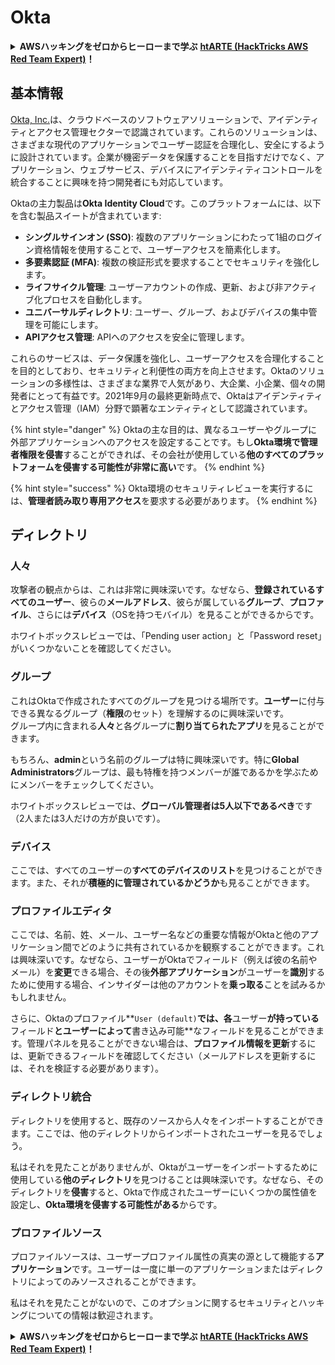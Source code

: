 # Okta

<details>

<summary><strong>AWSハッキングをゼロからヒーローまで学ぶ</strong> <a href="https://training.hacktricks.xyz/courses/arte"><strong>htARTE (HackTricks AWS Red Team Expert)</strong></a><strong>！</strong></summary>

HackTricksをサポートする他の方法:

* **HackTricksにあなたの会社を広告したい**、または**HackTricksをPDFでダウンロードしたい**場合は、[**サブスクリプションプラン**](https://github.com/sponsors/carlospolop)をチェックしてください。
* [**公式PEASS & HackTricksグッズ**](https://peass.creator-spring.com)を入手する
* [**The PEASS Family**](https://opensea.io/collection/the-peass-family)を発見する、私たちの独占的な[**NFTs**](https://opensea.io/collection/the-peass-family)のコレクション
* 💬 [**Discordグループ**](https://discord.gg/hRep4RUj7f)に**参加する**か、[**telegramグループ**](https://t.me/peass)に参加するか、**Twitter** 🐦 [**@hacktricks_live**](https://twitter.com/hacktricks_live)で**フォロー**する。
* **HackTricks**のgithubリポジトリにPRを提出して、あなたのハッキングのコツを共有する。

</details>

## 基本情報

[Okta, Inc.](https://www.okta.com/)は、クラウドベースのソフトウェアソリューションで、アイデンティティとアクセス管理セクターで認識されています。これらのソリューションは、さまざまな現代のアプリケーションでユーザー認証を合理化し、安全にするように設計されています。企業が機密データを保護することを目指すだけでなく、アプリケーション、ウェブサービス、デバイスにアイデンティティコントロールを統合することに興味を持つ開発者にも対応しています。

Oktaの主力製品は**Okta Identity Cloud**です。このプラットフォームには、以下を含む製品スイートが含まれています:

- **シングルサインオン (SSO)**: 複数のアプリケーションにわたって1組のログイン資格情報を使用することで、ユーザーアクセスを簡素化します。
- **多要素認証 (MFA)**: 複数の検証形式を要求することでセキュリティを強化します。
- **ライフサイクル管理**: ユーザーアカウントの作成、更新、および非アクティブ化プロセスを自動化します。
- **ユニバーサルディレクトリ**: ユーザー、グループ、およびデバイスの集中管理を可能にします。
- **APIアクセス管理**: APIへのアクセスを安全に管理します。

これらのサービスは、データ保護を強化し、ユーザーアクセスを合理化することを目的としており、セキュリティと利便性の両方を向上させます。Oktaのソリューションの多様性は、さまざまな業界で人気があり、大企業、小企業、個々の開発者にとって有益です。2021年9月の最終更新時点で、Oktaはアイデンティティとアクセス管理（IAM）分野で顕著なエンティティとして認識されています。

{% hint style="danger" %}
Oktaの主な目的は、異なるユーザーやグループに外部アプリケーションへのアクセスを設定することです。もし**Okta環境で管理者権限を侵害**することができれば、その会社が使用している**他のすべてのプラットフォームを侵害する可能性が非常に高い**です。
{% endhint %}

{% hint style="success" %}
Okta環境のセキュリティレビューを実行するには、**管理者読み取り専用アクセス**を要求する必要があります。
{% endhint %}

## ディレクトリ

### 人々

攻撃者の観点からは、これは非常に興味深いです。なぜなら、**登録されているすべてのユーザー**、彼らの**メールアドレス**、彼らが属している**グループ**、**プロファイル**、さらには**デバイス**（OSを持つモバイル）を見ることができるからです。

ホワイトボックスレビューでは、「Pending user action」と「Password reset」がいくつかないことを確認してください。

### グループ

これはOktaで作成されたすべてのグループを見つける場所です。**ユーザー**に付与できる異なるグループ（**権限**のセット）を理解するのに興味深いです。\
グループ内に含まれる**人々**と各グループに**割り当てられたアプリ**を見ることができます。

もちろん、**admin**という名前のグループは特に興味深いです。特に**Global Administrators**グループは、最も特権を持つメンバーが誰であるかを学ぶためにメンバーをチェックしてください。

ホワイトボックスレビューでは、**グローバル管理者は5人以下であるべき**です（2人または3人だけの方が良いです）。

### デバイス

ここでは、すべてのユーザーの**すべてのデバイスのリスト**を見つけることができます。また、それが**積極的に管理されているかどうか**も見ることができます。

### プロファイルエディタ

ここでは、名前、姓、メール、ユーザー名などの重要な情報がOktaと他のアプリケーション間でどのように共有されているかを観察することができます。これは興味深いです。なぜなら、ユーザーがOktaでフィールド（例えば彼の名前やメール）を**変更**できる場合、その後**外部アプリケーション**がユーザーを**識別**するために使用する場合、インサイダーは他のアカウントを**乗っ取る**ことを試みるかもしれません。

さらに、Oktaのプロファイル**`User (default)`**では、各**ユーザー**が持っている**フィールド**とユーザーによって**書き込み可能**なフィールドを見ることができます。管理パネルを見ることができない場合は、**プロファイル情報を更新**するには、更新できるフィールドを確認してください（メールアドレスを更新するには、それを検証する必要があります）。

### ディレクトリ統合

ディレクトリを使用すると、既存のソースから人々をインポートすることができます。ここでは、他のディレクトリからインポートされたユーザーを見るでしょう。

私はそれを見たことがありませんが、Oktaがユーザーをインポートするために使用している**他のディレクトリ**を見つけることは興味深いです。なぜなら、そのディレクトリを**侵害**すると、Oktaで作成されたユーザーにいくつかの属性値を設定し、**Okta環境を侵害する可能性がある**からです。

### プロファイルソース

プロファイルソースは、ユーザープロファイル属性の真実の源として機能する**アプリケーション**です。ユーザーは一度に単一のアプリケーションまたはディレクトリによってのみソースされることができます。

私はそれを見たことがないので、このオプションに関するセキュリティとハッキングについての情報は歓迎されます。

<details>

<summary><strong>AWSハッキングをゼロからヒーローまで学ぶ</strong> <a href="https://training.hacktricks.xyz/courses/arte"><strong>htARTE (HackTricks AWS Red Team Expert)</strong></a><strong>！</strong></summary>

HackTricksをサポートする他の方法:

* **HackTricksにあなたの会社を広告したい**、または**HackTricksをPDFでダウンロードしたい**場合は、[**サブスクリプションプラン**](https://github.com/sponsors/carlospolop)をチェックしてください。
* [**公式PEASS & HackTricksグッズ**](https://peass.creator-spring.com)を入手する
* [**The PEASS Family**](https://opensea.io/collection/the-peass-family)を発見する、私たちの独占的な[**NFTs**](https://opensea.io/collection/the-peass-family)のコレクション
* 💬 [**Discordグループ**](https://discord.gg/hRep4RUj7f)に**参加する**か、[**telegramグループ**](https://t.me/peass)に参加するか、**Twitter** 🐦 [**@hacktricks_live**](https://twitter.com/hacktricks_live)で**フォロー**する。
* **HackTricks**のgithubリポジトリにPRを提出して、あなたのハッキングのコツを共有する。

</details>
